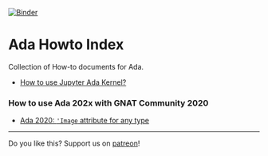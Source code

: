 [![Binder](https://mybinder.org/badge_logo.svg)](https://mybinder.org/v2/gh/reznikmm/ada-howto/master?filepath=%2Fhome%2Fjovyan%2Fnb%2FHello_Ada.ipynb)

# Ada Howto Index
Collection of How-to documents for Ada.

* [How to use Jupyter Ada Kernel?](md/Hello_Ada.md)

### How to use Ada 202x with GNAT Community 2020
* [Ada 2020: `'Image` attribute for any type](https://github.com/reznikmm/ada-howto/blob/ce-2020/md/image-for-any-type.md)

----

Do you like this? Support us on [patreon](https://www.patreon.com/ada_ru)!
